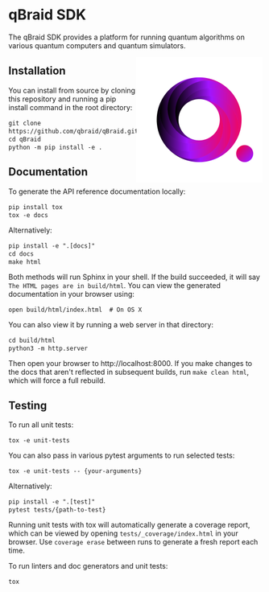 # qBraid SDK
<!-- [![Code style: black](https://img.shields.io/badge/code%20style-black-000000.svg)](https://github.com/psf/black) -->

The qBraid SDK provides a platform for running quantum algorithms on various quantum computers and
quantum simulators.

<a href="https://qbraid.com/">
    <img src="/docs/_static/logo.png"
         alt="qbraid logo"
         width="250px"
         align="right">
</a>

## Installation
You can install from source by cloning this repository and running a pip install command in the
root directory:

```
git clone https://github.com/qbraid/qBraid.git
cd qBraid
python -m pip install -e .
```

## Documentation
To generate the API reference documentation locally:
```
pip install tox
tox -e docs
``` 
Alternatively:
```
pip install -e ".[docs]"
cd docs
make html
```
Both methods will run Sphinx in your shell. If the build succeeded, it will say 
`The HTML pages are in build/html`. You can view the generated documentation
in your browser using:
```
open build/html/index.html  # On OS X
```
You can also view it by running a web server in that directory:
```
cd build/html
python3 -m http.server
```
Then open your browser to http://localhost:8000. If you make changes to the docs that aren't
reflected in subsequent builds, run `make clean html`, which will force a full rebuild.

## Testing
To run all unit tests:
```
tox -e unit-tests
```
You can also pass in various pytest arguments to run selected tests:
```
tox -e unit-tests -- {your-arguments}
```
Alternatively:
```
pip install -e ".[test]"
pytest tests/{path-to-test}
```
Running unit tests with tox will automatically generate a coverage report, which can be viewed by
opening `tests/_coverage/index.html` in your browser. Use `coverage erase` between runs to generate
a fresh report each time.

To run linters and doc generators and unit tests:
```
tox
```

